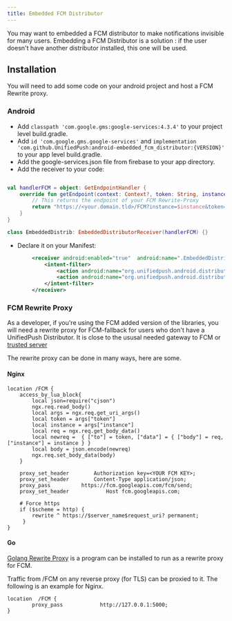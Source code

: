 ```yaml
---
title: Embedded FCM Distributor
---
```


You may want to embedded a FCM distributor to make notifications invisible for many users. Embedding a FCM Distributor is a solution : if the user doesn't have another distributor installed, this one will be used.

## Installation

You will need to add some code on your android project and host a FCM Rewrite proxy.

### Android

* Add `classpath 'com.google.gms:google-services:4.3.4'` to your project level build.gradle.
* Add `id 'com.google.gms.google-services'` and `implementation 'com.github.UnifiedPush:android-embedded_fcm_distributor:{VERSION}'` to your app level build.gradle.
* Add the google-services.json file from firebase to your app directory.
* Add the receiver to your code:
```kotlin

val handlerFCM = object: GetEndpointHandler {
    override fun getEndpoint(context: Context?, token: String, instance: String): String {
        // This returns the endpoint of your FCM Rewrite-Proxy
        return "https://<your.domain.tld>/FCM?instance=$instance&token=$token"
    }
}

class EmbeddedDistrib: EmbeddedDistributorReceiver(handlerFCM) {}
```
* Declare it on your Manifest:
```xml
        <receiver android:enabled="true"  android:name=".EmbeddedDistrib" android:exported="false">
            <intent-filter>
                <action android:name="org.unifiedpush.android.distributor.REGISTER"/>
                <action android:name="org.unifiedpush.android.distributor.UNREGISTER"/>
            </intent-filter>
        </receiver>
```

### FCM Rewrite Proxy

As a developer, if you're using the FCM added version of the libraries, you will need a rewrite proxy for FCM-fallback for users who don't have a UnifiedPush Distributor. It is close to the ususal needed gateway to FCM or [trusted server](https://firebase.google.com/docs/cloud-messaging/server)

The rewrite proxy can be done in many ways, here are some.

#### Nginx

```nginx
location /FCM {
    access_by_lua_block{
        local json=require("cjson")
        ngx.req.read_body()
        local args = ngx.req.get_uri_args()
        local token = args["token"]
        local instance = args["instance"]
        local req = ngx.req.get_body_data()
        local newreq =  { ["to"] = token, ["data"] = { ["body"] = req, ["instance"] = instance } }
        local body = json.encode(newreq)
        ngx.req.set_body_data(body)
    }

    proxy_set_header		Authorization key=<YOUR FCM KEY>;
    proxy_set_header		Content-Type application/json;
    proxy_pass			https://fcm.googleapis.com/fcm/send;
    proxy_set_header            Host fcm.googleapis.com;

    # Force https
    if ($scheme = http) {
        rewrite ^ https://$server_name$request_uri? permanent;
     }
}

```

#### Go

[Golang Rewrite Proxy](https://github.com/karmanyaahm/golang-unified-push-rewrite-proxy) is a program can be installed to run as a rewrite proxy for FCM.

Traffic from /FCM on any reverse proxy (for TLS) can be proxied to it. The following is an example for Nginx.

```nginx
location  /FCM {    
        proxy_pass            http://127.0.0.1:5000;
}
```

